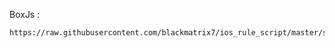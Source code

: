 BoxJs :

    https://raw.githubusercontent.com/blackmatrix7/ios_rule_script/master/script/boxjs.json
